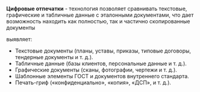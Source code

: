 **Цифровые отпечатки** - технология позволяет сравнивать текстовые, графические и табличные данные с эталонными документами, что дает возможность находить как полностью, так и частично скопированные документы

выявляет:

- Текстовые документы (планы, уставы, приказы, типовые договоры, тендерные документы и т. д.).
- Табличные данные (базы клиентов, персональные данные и т. д.).
- Графические документы (сканы, фотографии, чертежи и т. д.).
- Шаблонные элементы ГОСТ и документов внутреннего стандарта.
- Печать-гриф («конфиденциально», «копия», «ДСП», и т. д.).